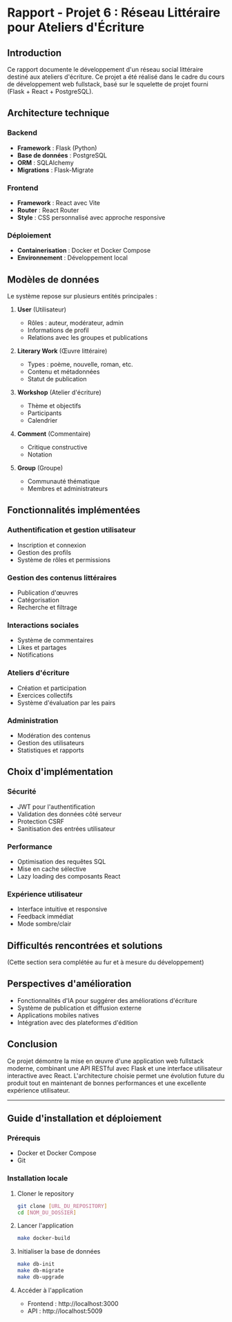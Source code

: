 # Rapport - Projet 6 : Réseau Littéraire pour Ateliers d'Écriture

## Introduction
Ce rapport documente le développement d'un réseau social littéraire destiné aux ateliers d'écriture. Ce projet a été réalisé dans le cadre du cours de développement web fullstack, basé sur le squelette de projet fourni (Flask + React + PostgreSQL).

## Architecture technique

### Backend
- **Framework** : Flask (Python)
- **Base de données** : PostgreSQL
- **ORM** : SQLAlchemy
- **Migrations** : Flask-Migrate

### Frontend
- **Framework** : React avec Vite
- **Router** : React Router
- **Style** : CSS personnalisé avec approche responsive

### Déploiement
- **Containerisation** : Docker et Docker Compose
- **Environnement** : Développement local

## Modèles de données

Le système repose sur plusieurs entités principales :

1. **User** (Utilisateur)
   - Rôles : auteur, modérateur, admin
   - Informations de profil
   - Relations avec les groupes et publications

2. **Literary Work** (Œuvre littéraire)
   - Types : poème, nouvelle, roman, etc.
   - Contenu et métadonnées
   - Statut de publication

3. **Workshop** (Atelier d'écriture)
   - Thème et objectifs
   - Participants
   - Calendrier

4. **Comment** (Commentaire)
   - Critique constructive
   - Notation

5. **Group** (Groupe)
   - Communauté thématique
   - Membres et administrateurs

## Fonctionnalités implémentées

### Authentification et gestion utilisateur
- Inscription et connexion
- Gestion des profils
- Système de rôles et permissions

### Gestion des contenus littéraires
- Publication d'œuvres
- Catégorisation
- Recherche et filtrage

### Interactions sociales
- Système de commentaires
- Likes et partages
- Notifications

### Ateliers d'écriture
- Création et participation
- Exercices collectifs
- Système d'évaluation par les pairs

### Administration
- Modération des contenus
- Gestion des utilisateurs
- Statistiques et rapports

## Choix d'implémentation

### Sécurité
- JWT pour l'authentification
- Validation des données côté serveur
- Protection CSRF
- Sanitisation des entrées utilisateur

### Performance
- Optimisation des requêtes SQL
- Mise en cache sélective
- Lazy loading des composants React

### Expérience utilisateur
- Interface intuitive et responsive
- Feedback immédiat
- Mode sombre/clair

## Difficultés rencontrées et solutions

(Cette section sera complétée au fur et à mesure du développement)

## Perspectives d'amélioration

- Fonctionnalités d'IA pour suggérer des améliorations d'écriture
- Système de publication et diffusion externe
- Applications mobiles natives
- Intégration avec des plateformes d'édition

## Conclusion

Ce projet démontre la mise en œuvre d'une application web fullstack moderne, combinant une API RESTful avec Flask et une interface utilisateur interactive avec React. L'architecture choisie permet une évolution future du produit tout en maintenant de bonnes performances et une excellente expérience utilisateur.

---

## Guide d'installation et déploiement

### Prérequis
- Docker et Docker Compose
- Git

### Installation locale
1. Cloner le repository
   ```bash
   git clone [URL_DU_REPOSITORY]
   cd [NOM_DU_DOSSIER]
   ```

2. Lancer l'application
   ```bash
   make docker-build
   ```

3. Initialiser la base de données
   ```bash
   make db-init
   make db-migrate
   make db-upgrade
   ```

4. Accéder à l'application
   - Frontend : http://localhost:3000
   - API : http://localhost:5009 